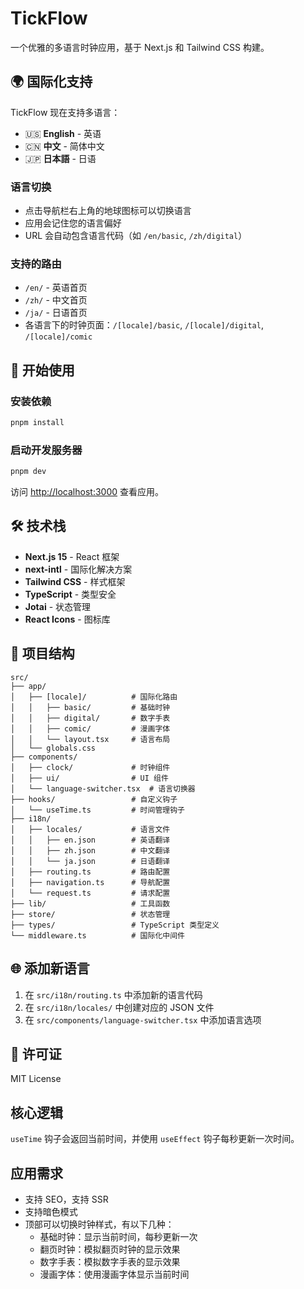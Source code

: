 # TickFlow

一个优雅的多语言时钟应用，基于 Next.js 和 Tailwind CSS 构建。

## 🌍 国际化支持

TickFlow 现在支持多语言：

- 🇺🇸 **English** - 英语
- 🇨🇳 **中文** - 简体中文  
- 🇯🇵 **日本語** - 日语

### 语言切换

- 点击导航栏右上角的地球图标可以切换语言
- 应用会记住您的语言偏好
- URL 会自动包含语言代码（如 `/en/basic`, `/zh/digital`）

### 支持的路由

- `/en/` - 英语首页
- `/zh/` - 中文首页  
- `/ja/` - 日语首页
- 各语言下的时钟页面：`/[locale]/basic`, `/[locale]/digital`, `/[locale]/comic`

## 🚀 开始使用

### 安装依赖

```bash
pnpm install
```

### 启动开发服务器

```bash
pnpm dev
```

访问 [http://localhost:3000](http://localhost:3000) 查看应用。

## 🛠️ 技术栈

- **Next.js 15** - React 框架
- **next-intl** - 国际化解决方案
- **Tailwind CSS** - 样式框架
- **TypeScript** - 类型安全
- **Jotai** - 状态管理
- **React Icons** - 图标库

## 📁 项目结构

```
src/
├── app/
│   ├── [locale]/          # 国际化路由
│   │   ├── basic/         # 基础时钟
│   │   ├── digital/       # 数字手表
│   │   ├── comic/         # 漫画字体
│   │   └── layout.tsx     # 语言布局
│   └── globals.css
├── components/
│   ├── clock/             # 时钟组件
│   ├── ui/                # UI 组件
│   └── language-switcher.tsx  # 语言切换器
├── hooks/                 # 自定义钩子
│   └── useTime.ts         # 时间管理钩子
├── i18n/
│   ├── locales/           # 语言文件
│   │   ├── en.json        # 英语翻译
│   │   ├── zh.json        # 中文翻译
│   │   └── ja.json        # 日语翻译
│   ├── routing.ts         # 路由配置
│   ├── navigation.ts      # 导航配置
│   └── request.ts         # 请求配置
├── lib/                   # 工具函数
├── store/                 # 状态管理
├── types/                 # TypeScript 类型定义
└── middleware.ts          # 国际化中间件
```

## 🌐 添加新语言

1. 在 `src/i18n/routing.ts` 中添加新的语言代码
2. 在 `src/i18n/locales/` 中创建对应的 JSON 文件
3. 在 `src/components/language-switcher.tsx` 中添加语言选项

## 📝 许可证

MIT License

## 核心逻辑

`useTime` 钩子会返回当前时间，并使用 `useEffect` 钩子每秒更新一次时间。

## 应用需求

- 支持 SEO，支持 SSR
- 支持暗色模式
- 顶部可以切换时钟样式，有以下几种：
  - 基础时钟：显示当前时间，每秒更新一次
  - 翻页时钟：模拟翻页时钟的显示效果
  - 数字手表：模拟数字手表的显示效果
  - 漫画字体：使用漫画字体显示当前时间

